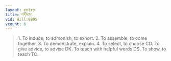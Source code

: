 ```yaml
---
layout: entry
title: འདོམས་
vid: Hill:0895
vcount: 6
---
```

> 1\. To induce, to admonish, to exhort\. 2\. To assemble, to come together\. 3\. To demonstrate, explain\. 4\. To select, to choose CD\. To give advice, to advise DK\. To teach with helpful words DS\. To show, to teach TC\.


